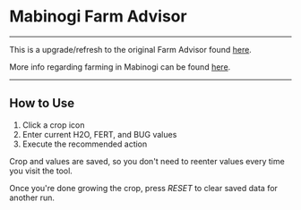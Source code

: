 # Mabinogi Farm Advisor

---

This is a upgrade/refresh to the original Farm Advisor found [here](https://web.archive.org/web/20181114063001/http://mabinogi.x10.mx:80/farming_advisor). 

More info regarding farming in Mabinogi can be found [here](https://wiki.mabinogiworld.com/view/Farming).

---

## How to Use
1. Click a crop icon
2. Enter current H2O, FERT, and BUG values
3. Execute the recommended action

Crop and values are saved, so you don't need to reenter values every time you visit the tool.

Once you're done growing the crop, press *RESET* to clear saved data for another run.